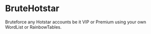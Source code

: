 # BruteHotstar
Bruteforce any Hotstar accounts be it VIP or Premium using your own WordList or RainbowTables.
